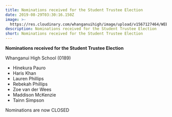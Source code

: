 ```yaml
---
title: Nominations received for the Student Trustee Election
date: 2019-08-29T03:30:16.150Z
image: >-
  https://res.cloudinary.com/whanganuihigh/image/upload/v1567127464/WEBSITE_CREST_used_SEPT_2017.jpg
description: Nominations received for the Student Trustee Election
short: Nominations received for the Student Trustee Election
---
```

**Nominations received for the Student Trustee Election**

Whanganui High School (0189)

* Hinekura Pauro
* Haris Khan
* Lauren Phillips
* Rebekah Phillips
* Zoe van der Wees
* Maddison McKenzie
* Tainn Simpson

Nominations are now CLOSED
